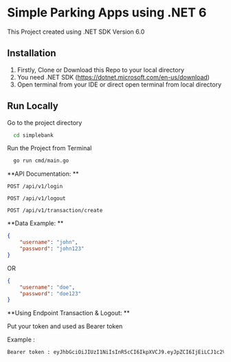 <!--
Author: Satria Bagus(satria.bagus18@gmail.com)
readme.md (c) 2023
Desc: description
Created:  2023-06-30T13:24:05.153Z
Modified: !date!
-->


# Simple Parking Apps using .NET 6

This Project created using .NET SDK Version 6.0



## Installation
1. Firstly, Clone or Download this Repo to your local directory
2. You need .NET SDK (https://dotnet.microsoft.com/en-us/download)
3. Open terminal from your IDE or direct open terminal from local directory  

    
## Run Locally

Go to the project directory

```bash
  cd simplebank
```

Run the Project from Terminal

```bash
  go run cmd/main.go
```

**API Documentation: **

```http
POST /api/v1/login
```
```http
POST /api/v1/logout
```
```http
POST /api/v1/transaction/create
```

**Data Example: **
```json
{
    "username": "john",
    "password": "john123"
}
```
OR

```json
{
    "username": "doe",
    "password": "doe123"
}
```

**Using Endpoint Transaction & Logout: **

Put your token and used as Bearer token

Example :
```sh
Bearer token : eyJhbGciOiJIUzI1NiIsInR5cCI6IkpXVCJ9.eyJpZCI6IjEiLCJ1c2VybmFtZSI6ImpvaG4iLCJlbWFpbCI6ImpvaG5AbWFpbC5jb20iLCJleHAiOjE2ODgxMzc5MjAsImlhdCI6MTY4ODEzMDcyMH0.3b39fFQ6D7SjrrjTZYE9mROm_qX1pYAhwcG0FGplSmc
```
